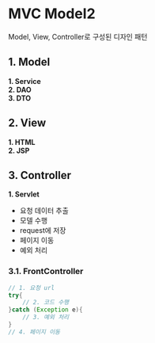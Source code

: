 ﻿# MVC Model2  
Model, View, Controller로 구성된 디자인 패턴  

## 1. Model  
**1. Service**  
**2. DAO**  
**3. DTO**  

## 2. View  
**1. HTML**  
**2. JSP**  

## 3. Controller  
**1. Servlet**  
 - 요청 데이터 추출  
 - 모델 수행  
 - request에 저장  
 - 페이지 이동  
 - 예외 처리  

### 3.1. FrontController  

```java
// 1. 요청 url
try{
	// 2. 코드 수행
}catch (Exception e){
	// 3. 예외 처리
}
// 4. 페이지 이동
```